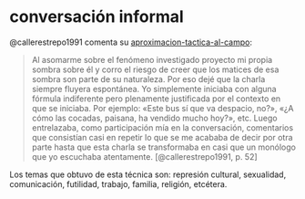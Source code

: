 # conversación informal

@callerestrepo1991 comenta su [aproximacion-tactica-al-campo](aproximacion-tactica-al-campo.md):

 >
 > Al asomarme sobre el fenómeno investigado proyecto mi propia sombra sobre él y corro el riesgo de creer que los matices de esa sombra son parte de su naturaleza. Por eso dejé que la charla siempre fluyera espontánea. Yo simplemente iniciaba con alguna fórmula indiferente pero plenamente justificada por el contexto en que se iniciaba. Por ejemplo: «Este bus sí que va despacio, no?», «¿A cómo las cocadas, paisana, ha vendido mucho hoy?», etc. Luego entrelazaba, como participación mía en la conversación, comentarios que consistían casi en repetir lo que se me acababa de decir por otra parte hasta que esta charla se transformaba en casi que un monólogo que yo escuchaba atentamente. [@callerestrepo1991, p. 52]

Los temas que obtuvo de esta técnica son: represión cultural, sexualidad, comunicación, futilidad, trabajo, familia, religión, etcétera.
